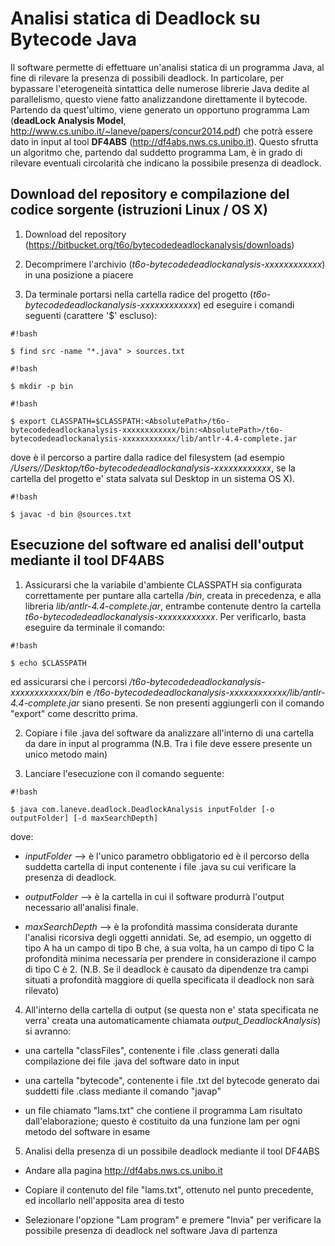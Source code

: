 # Analisi statica di Deadlock su Bytecode Java #

Il software permette di effettuare un'analisi statica di un programma Java, al fine di rilevare la presenza di possibili deadlock.
In particolare, per bypassare l'eterogeneità sintattica delle numerose librerie Java dedite al parallelismo, questo viene fatto analizzandone direttamente il bytecode.
Partendo da quest'ultimo, viene generato un opportuno programma Lam (**deadLock Analysis Model**, http://www.cs.unibo.it/~laneve/papers/concur2014.pdf) che potrà essere dato in input al tool **DF4ABS** (http://df4abs.nws.cs.unibo.it). Questo sfrutta un algoritmo che, partendo dal suddetto programma Lam, è in grado di rilevare eventuali circolarità che indicano la possibile presenza di deadlock.

## Download del repository e compilazione del codice sorgente (istruzioni Linux / OS X) ##

1) Download del repository (https://bitbucket.org/t6o/bytecodedeadlockanalysis/downloads)

2) Decomprimere l'archivio (*t6o-bytecodedeadlockanalysis-xxxxxxxxxxxx*) in una posizione a piacere

3) Da terminale portarsi nella cartella radice del progetto (*t6o-bytecodedeadlockanalysis-xxxxxxxxxxxx*) ed eseguire i comandi seguenti (carattere '$' escluso):


```
#!bash

$ find src -name "*.java" > sources.txt
```

```
#!bash

$ mkdir -p bin
```

```
#!bash

$ export CLASSPATH=$CLASSPATH:<AbsolutePath>/t6o-bytecodedeadlockanalysis-xxxxxxxxxxxx/bin:<AbsolutePath>/t6o-bytecodedeadlockanalysis-xxxxxxxxxxxx/lib/antlr-4.4-complete.jar
```

dove *<AbsolutePath>* è il percorso a partire dalla radice del filesystem (ad esempio */Users/<username>/Desktop/t6o-bytecodedeadlockanalysis-xxxxxxxxxxxx*, se la cartella del progetto e' stata salvata sul Desktop in un sistema OS X).

```
#!bash

$ javac -d bin @sources.txt
```

## Esecuzione del software ed analisi dell'output mediante il tool DF4ABS ##

1) Assicurarsi che la variabile d'ambiente CLASSPATH sia configurata correttamente per puntare alla cartella */bin*, creata in precedenza, e alla libreria *lib/antlr-4.4-complete.jar*, entrambe contenute dentro la cartella *t6o-bytecodedeadlockanalysis-xxxxxxxxxxxx*. Per verificarlo, basta eseguire da terminale il comando:

```
#!bash

$ echo $CLASSPATH

```
ed assicurarsi che i percorsi *<AbsolutePath>/t6o-bytecodedeadlockanalysis-xxxxxxxxxxxx/bin* e *<AbsolutePath>/t6o-bytecodedeadlockanalysis-xxxxxxxxxxxx/lib/antlr-4.4-complete.jar* siano presenti. Se non presenti aggiungerli con il comando "export" come descritto prima.

2) Copiare i file .java del software da analizzare all'interno di una cartella da dare in input al programma (N.B. Tra i file deve essere presente un unico metodo main)

3) Lanciare l'esecuzione con il comando seguente:


```
#!bash

$ java com.laneve.deadlock.DeadlockAnalysis inputFolder [-o outputFolder] [-d maxSearchDepth]

```

dove:

* *inputFolder* --> è l'unico parametro obbligatorio ed è il percorso della suddetta cartella di input contenente i file .java su cui verificare la presenza di deadlock.

* *outputFolder* --> è la cartella in cui il software produrrà l'output necessario all'analisi finale.

* *maxSearchDepth* --> è la profondità massima considerata durante l'analisi ricorsiva degli oggetti annidati. Se, ad esempio, un oggetto di tipo A ha un campo di tipo B che, a sua volta, ha un campo di tipo C la profondità minima necessaria per prendere in considerazione il campo di tipo C è 2. 
(N.B. Se il deadlock è causato da dipendenze tra campi situati a profondità maggiore di quella specificata il deadlock non sarà rilevato)

4) All'interno della cartella di output (se questa non e' stata specificata ne verra' creata una automaticamente chiamata *output_DeadlockAnalysis*) si avranno:

* una cartella "classFiles", contenente i file .class generati dalla compilazione dei file .java del software dato in input

*  una cartella "bytecode", contenente i file .txt del bytecode generato dai suddetti file .class mediante il comando "javap"

*  un file chiamato "lams.txt" che contiene il programma Lam risultato dall'elaborazione; questo è costituito da una funzione lam per ogni metodo del software in esame

5) Analisi della presenza di un possibile deadlock mediante il tool DF4ABS

* Andare alla pagina http://df4abs.nws.cs.unibo.it

* Copiare il contenuto del file "lams.txt", ottenuto nel punto precedente, ed incollarlo nell'apposita area di testo

* Selezionare l'opzione "Lam program" e premere "Invia" per verificare la possibile presenza di deadlock nel software Java di partenza